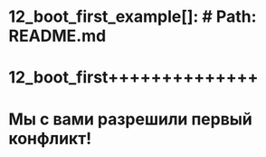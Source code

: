 # 12_boot_first_example[]: # Path: README.md
# 12_boot_first++++++++++++++
# Мы с вами разрешили первый конфликт!
